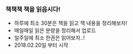 ### 책책책 책을 읽읍시다!

- 하루에 최소 30분은 책을 읽고 책 내용을 정리해보자!
- 매일매일 읽은 분량을 정리해서 업로드
- 일주일에 최소 한권은 읽어보자..!
- 2018.02.20일 부터 시작